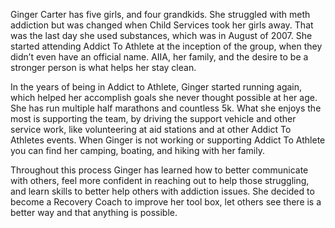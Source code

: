 Ginger Carter has five girls, and four grandkids. She struggled with meth addiction but was changed when Child Services took her girls away. That was the last day she used substances, which was in August of 2007. She started attending Addict To Athlete at the inception of the group, when they didn’t even have an official name. AIIA, her family, and the desire to be a stronger person is what helps her stay clean.

In the years of being in Addict to Athlete, Ginger started running again, which helped her accomplish goals she never thought possible at her age. She has run multiple half marathons and countless 5k. What she enjoys the most is supporting the team, by driving the support vehicle and other service work, like volunteering at aid stations and at other Addict To Athletes events. When Ginger is not working or supporting Addict To Athlete you can find her camping, boating, and hiking with her family. 

Throughout this process Ginger has learned how to better communicate with others, feel more confident in reaching out to help those struggling, and learn skills to better help others with addiction issues. She decided to become a Recovery Coach to improve her tool box, let others see there is a better way and that anything is possible.